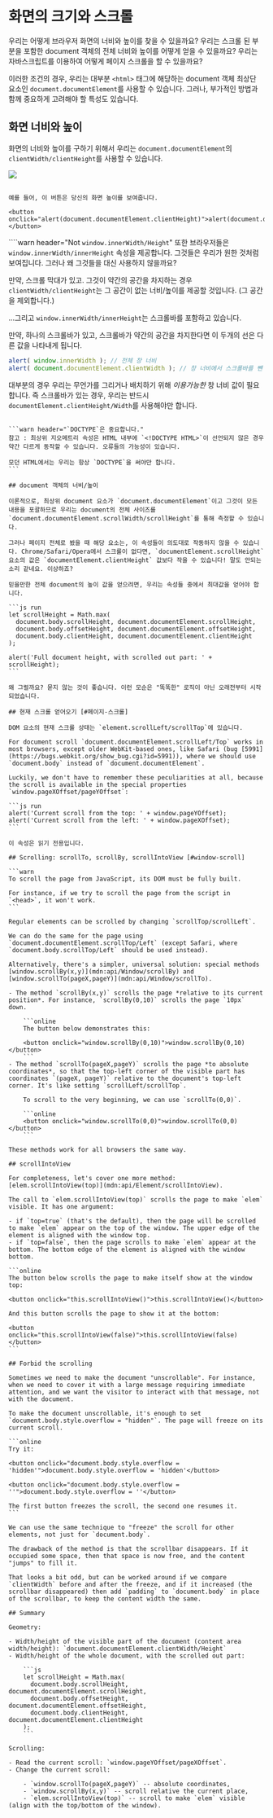# 화면의 크기와 스크롤

우리는 어떻게 브라우저 화면의 너비와 높이를 찾을 수 있을까요? 우리는 스크롤 된 부분을 포함한 document 객체의 전체 너비와 높이를 어떻게 얻을 수 있을까요? 
우리는 자바스크립트를 이용하여 어떻게 페이지 스크롤을 할 수 있을까요?

이러한 조건의 경우, 우리는 대부분 `<html>` 태그에 해당하는 document 객체 최상단 요소인 `document.documentElement`를 사용할 수 있습니다.
그러나, 부가적인 방법과 함께 중요하게 고려해야 할 특성도 있습니다.

## 화면 너비와 높이

화면의 너비와 높이를 구하기 위해서 우리는 `document.documentElement`의 `clientWidth/clientHeight`를 사용할 수 있습니다.

![](document-client-width-height.svg)

```online

예를 들어, 이 버튼은 당신의 화면 높이를 보여줍니다.

<button onclick="alert(document.documentElement.clientHeight)">alert(document.documentElement.clientHeight)</button>
```

````warn header="Not `window.innerWidth/Height`"
또한 브라우저들은 `window.innerWidth/innerHeight` 속성을 제공합니다. 그것들은 우리가 원한 것처럼 보여집니다. 그러나 왜 그것들을 대신 사용하지 않을까요?

만약, 스크롤 막대가 있고. 그것이 약간의 공간을 차지하는 경우 `clientWidth/clientHeight`는 그 공간이 없는 너비/높이를 제공할 것입니다. (그 공간을 제외합니다.) 

...그리고 `window.innerWidth/innerHeight`는 스크롤바를 포함하고 있습니다.

만약, 하나의 스크롤바가 있고, 스크롤바가 약간의 공간을 차지한다면 이 두개의 선은 다른 값을 나타내게 됩니다.

```js run
alert( window.innerWidth ); // 전체 창 너비
alert( document.documentElement.clientWidth ); // 창 너비에서 스크롤바를 뺀 너비
```

대부분의 경우 우리는 무언가를 그리거나 배치하기 위해 *이용가능한* 창 너비 값이 필요합니다. 즉 스크롤바가 있는 경우, 우리는 반드시 `documentElement.clientHeight/Width`를 사용해야만 합니다.
````

```warn header="`DOCTYPE`은 중요합니다."
참고 : 최상위 지오메트리 속성은 HTML 내부에 `<!DOCTYPE HTML>`이 선언되지 않은 경우 약간 다르게 동작할 수 있습니다. 오류들의 가능성이 있습니다.

모던 HTML에서는 우리는 항상 `DOCTYPE`을 써야만 합니다.
```

## document 객체의 너비/높이

이론적으로, 최상위 document 요소가 `document.documentElement`이고 그것이 모든 내용을 포괄하므로 우리는 document의 전체 사이즈를 `document.documentElement.scrollWidth/scrollHeight`를 통해 측정할 수 있습니다.

그러나 페이지 전체로 봤을 때 해당 요소는, 이 속성들이 의도대로 작동하지 않을 수 있습니다. Chrome/Safari/Opera에서 스크롤이 없다면, `documentElement.scrollHeight` 요소의 값은 `documentElement.clientHeight` 값보다 작을 수 있습니다! 말도 안되는 소리 같네요. 이상하죠?

믿을만한 전체 document의 높이 값을 얻으려면, 우리는 속성들 중에서 최대값을 얻어야 합니다. 

```js run
let scrollHeight = Math.max(
  document.body.scrollHeight, document.documentElement.scrollHeight,
  document.body.offsetHeight, document.documentElement.offsetHeight,
  document.body.clientHeight, document.documentElement.clientHeight
);

alert('Full document height, with scrolled out part: ' + scrollHeight);
```

왜 그럴까요? 묻지 않는 것이 좋습니다. 이런 모순은 "똑똑한" 로직이 아닌 오래전부터 시작되었습니다.

## 현재 스크롤 얻어오기 [#페이지-스크롤]

DOM 요소의 현재 스크롤 상태는 `element.scrollLeft/scrollTop`에 있습니다.

For document scroll `document.documentElement.scrollLeft/Top` works in most browsers, except older WebKit-based ones, like Safari (bug [5991](https://bugs.webkit.org/show_bug.cgi?id=5991)), where we should use `document.body` instead of `document.documentElement`.

Luckily, we don't have to remember these peculiarities at all, because the scroll is available in the special properties `window.pageXOffset/pageYOffset`:  

```js run
alert('Current scroll from the top: ' + window.pageYOffset);
alert('Current scroll from the left: ' + window.pageXOffset);
```

이 속성은 읽기 전용입니다.

## Scrolling: scrollTo, scrollBy, scrollIntoView [#window-scroll]

```warn
To scroll the page from JavaScript, its DOM must be fully built.

For instance, if we try to scroll the page from the script in `<head>`, it won't work.
```

Regular elements can be scrolled by changing `scrollTop/scrollLeft`.

We can do the same for the page using `document.documentElement.scrollTop/Left` (except Safari, where `document.body.scrollTop/Left` should be used instead).

Alternatively, there's a simpler, universal solution: special methods  [window.scrollBy(x,y)](mdn:api/Window/scrollBy) and [window.scrollTo(pageX,pageY)](mdn:api/Window/scrollTo).

- The method `scrollBy(x,y)` scrolls the page *relative to its current position*. For instance, `scrollBy(0,10)` scrolls the page `10px` down.

    ```online
    The button below demonstrates this:

    <button onclick="window.scrollBy(0,10)">window.scrollBy(0,10)</button>
    ```
- The method `scrollTo(pageX,pageY)` scrolls the page *to absolute coordinates*, so that the top-left corner of the visible part has coordinates `(pageX, pageY)` relative to the document's top-left corner. It's like setting `scrollLeft/scrollTop`.

    To scroll to the very beginning, we can use `scrollTo(0,0)`.

    ```online
    <button onclick="window.scrollTo(0,0)">window.scrollTo(0,0)</button>
    ```

These methods work for all browsers the same way.

## scrollIntoView

For completeness, let's cover one more method:  [elem.scrollIntoView(top)](mdn:api/Element/scrollIntoView).

The call to `elem.scrollIntoView(top)` scrolls the page to make `elem` visible. It has one argument:

- if `top=true` (that's the default), then the page will be scrolled to make `elem` appear on the top of the window. The upper edge of the element is aligned with the window top.
- if `top=false`, then the page scrolls to make `elem` appear at the bottom. The bottom edge of the element is aligned with the window bottom.

```online
The button below scrolls the page to make itself show at the window top:

<button onclick="this.scrollIntoView()">this.scrollIntoView()</button>

And this button scrolls the page to show it at the bottom:

<button onclick="this.scrollIntoView(false)">this.scrollIntoView(false)</button>
```

## Forbid the scrolling

Sometimes we need to make the document "unscrollable". For instance, when we need to cover it with a large message requiring immediate attention, and we want the visitor to interact with that message, not with the document.

To make the document unscrollable, it's enough to set `document.body.style.overflow = "hidden"`. The page will freeze on its current scroll.

```online
Try it:

<button onclick="document.body.style.overflow = 'hidden'">document.body.style.overflow = 'hidden'</button>

<button onclick="document.body.style.overflow = ''">document.body.style.overflow = ''</button>

The first button freezes the scroll, the second one resumes it.
```

We can use the same technique to "freeze" the scroll for other elements, not just for `document.body`.

The drawback of the method is that the scrollbar disappears. If it occupied some space, then that space is now free, and the content "jumps" to fill it.

That looks a bit odd, but can be worked around if we compare `clientWidth` before and after the freeze, and if it increased (the scrollbar disappeared) then add `padding` to `document.body` in place of the scrollbar, to keep the content width the same.

## Summary

Geometry:

- Width/height of the visible part of the document (content area width/height): `document.documentElement.clientWidth/Height`
- Width/height of the whole document, with the scrolled out part:

    ```js
    let scrollHeight = Math.max(
      document.body.scrollHeight, document.documentElement.scrollHeight,
      document.body.offsetHeight, document.documentElement.offsetHeight,
      document.body.clientHeight, document.documentElement.clientHeight
    );
    ```

Scrolling:

- Read the current scroll: `window.pageYOffset/pageXOffset`.
- Change the current scroll:

    - `window.scrollTo(pageX,pageY)` -- absolute coordinates,
    - `window.scrollBy(x,y)` -- scroll relative the current place,
    - `elem.scrollIntoView(top)` -- scroll to make `elem` visible (align with the top/bottom of the window).
